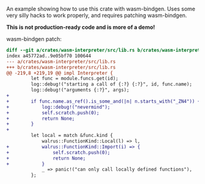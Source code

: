 An example showing how to use this crate with wasm-bindgen.
Uses some very silly hacks to work properly, and requires patching wasm-bindgen.

**This is not production-ready code and is more of a demo!**

wasm-bindgen patch:
```diff
diff --git a/crates/wasm-interpreter/src/lib.rs b/crates/wasm-interpreter/src/lib.rs
index a45772ad..9e05bf70 100644
--- a/crates/wasm-interpreter/src/lib.rs
+++ b/crates/wasm-interpreter/src/lib.rs
@@ -219,8 +219,19 @@ impl Interpreter {
         let func = module.funcs.get(id);
         log::debug!("starting a call of {:?} {:?}", id, func.name);
         log::debug!("arguments {:?}", args);
+
+        if func.name.as_ref().is_some_and(|n| n.starts_with("_ZN4")) {
+            log::debug!("nevermind");
+            self.scratch.push(0);
+            return None;
+        }
+
         let local = match &func.kind {
             walrus::FunctionKind::Local(l) => l,
+            walrus::FunctionKind::Import(i) => {
+                self.scratch.push(0);
+                return None;
+            }
             _ => panic!("can only call locally defined functions"),
         };
```